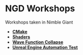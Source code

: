 # NGD Workshops
Workshops taken in Nimble Giant

- [**CMake**](https://github.com/Nachodlv/ngd-workshops/tree/master/CMakeWorkshop)
- [**Shaders**](https://github.com/Nachodlv/ngd-workshops/tree/master/ShaderWorkshop)
- [**Wave Function Collapse**](https://github.com/Nachodlv/wave-function-collapse)
- [**Unreal Engine Automation Test**](https://gitlab.com/nachodlv/ue-automation-workshop)
